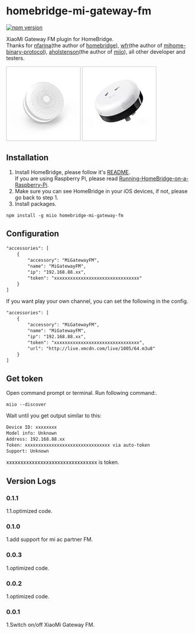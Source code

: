 # homebridge-mi-gateway-fm
[![npm version](https://badge.fury.io/js/homebridge-mi-gateway-fm.svg)](https://badge.fury.io/js/homebridge-mi-gateway-fm)

XiaoMi Gateway FM plugin for HomeBridge.   
Thanks for [nfarina](https://github.com/nfarina)(the author of [homebridge](https://github.com/nfarina/homebridge)), [wfr](https://github.com/wfr)(the author of [mihome-binary-protocol](https://github.com/OpenMiHome/mihome-binary-protocol)), [aholstenson](https://github.com/aholstenson)(the author of [miio](https://github.com/aholstenson/miio)), all other developer and testers.   

![](https://raw.githubusercontent.com/YinHangCode/homebridge-mi-gateway-fm/master/images/Gateway.jpg)
![](https://raw.githubusercontent.com/YinHangCode/homebridge-mi-gateway-fm/master/images/mi-acpartner.jpg)

## Installation
1. Install HomeBridge, please follow it's [README](https://github.com/nfarina/homebridge/blob/master/README.md).   
If you are using Raspberry Pi, please read [Running-HomeBridge-on-a-Raspberry-Pi](https://github.com/nfarina/homebridge/wiki/Running-HomeBridge-on-a-Raspberry-Pi).   
2. Make sure you can see HomeBridge in your iOS devices, if not, please go back to step 1.   
3. Install packages.   
```
npm install -g miio homebridge-mi-gateway-fm
```

## Configuration
```
"accessories": [
    {
        "accessory": "MiGatewayFM",
        "name": "MiGatewayFM",
        "ip": "192.168.88.xx",
        "token": "xxxxxxxxxxxxxxxxxxxxxxxxxxxxxxxx"
    }
]
```
If you want play your own channel, you can set the following in the config.   
```
"accessories": [
    {
        "accessory": "MiGatewayFM",
        "name": "MiGatewayFM",
        "ip": "192.168.88.xx",
        "token": "xxxxxxxxxxxxxxxxxxxxxxxxxxxxxxxx",
        "url": "http://live.xmcdn.com/live/1005/64.m3u8"
    }
]
```
## Get token
Open command prompt or terminal. Run following command:.
```
miio --discover
```
Wait until you get output similar to this:
```
Device ID: xxxxxxxx   
Model info: Unknown   
Address: 192.168.88.xx   
Token: xxxxxxxxxxxxxxxxxxxxxxxxxxxxxxxx via auto-token   
Support: Unknown   
```
xxxxxxxxxxxxxxxxxxxxxxxxxxxxxxxx is token.
## Version Logs
### 0.1.1
1.1.optimized code.   
### 0.1.0
1.add support for mi ac partner FM.   
### 0.0.3
1.optimized code.   
### 0.0.2
1.optimized code.   
### 0.0.1
1.Switch on/off XiaoMi Gateway FM.   
